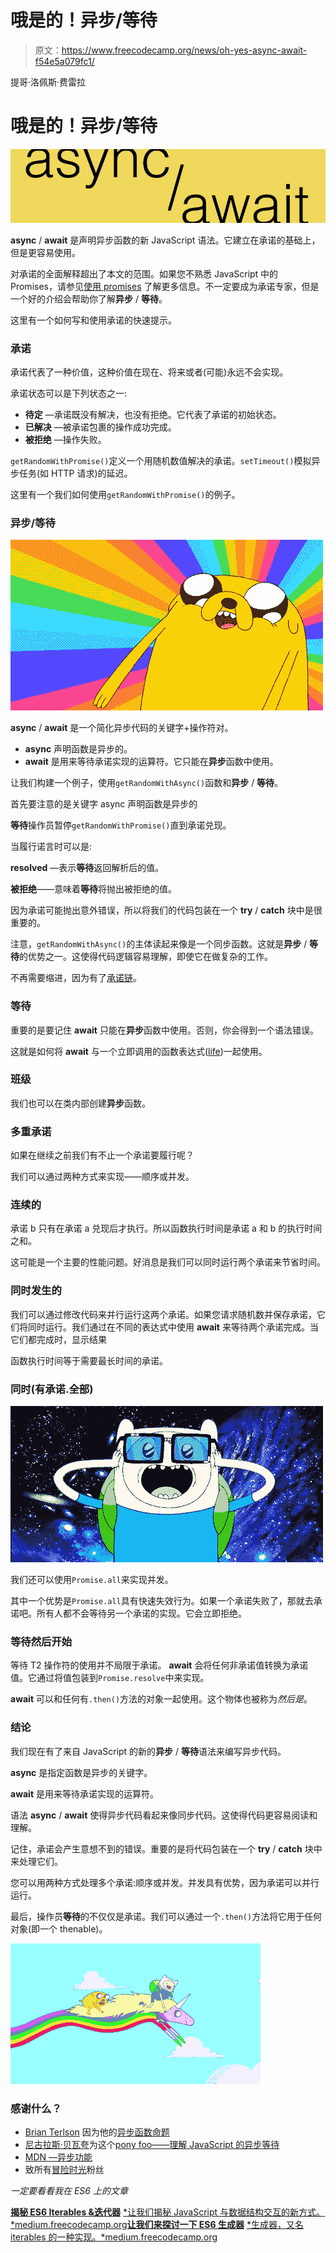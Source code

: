 # 哦是的！异步/等待

> 原文：<https://www.freecodecamp.org/news/oh-yes-async-await-f54e5a079fc1/>

提哥·洛佩斯·费雷拉

# 哦是的！异步/等待

![1*AiFDaw_q4DMvkKBZI2zaKw](img/96722a0ed3ce34e60a2b10f2a6e9223c.png)

**async** / **await** 是声明异步函数的新 JavaScript 语法。它建立在承诺的基础上，但是更容易使用。

对承诺的全面解释超出了本文的范围。如果您不熟悉 JavaScript 中的 Promises，请参见[使用 promises](https://developer.mozilla.org/en-US/docs/Web/JavaScript/Guide/Using_promises) 了解更多信息。不一定要成为承诺专家，但是一个好的介绍会帮助你了解**异步** / **等待**。

这里有一个如何写和使用承诺的快速提示。

### 承诺

承诺代表了一种价值，这种价值在现在、将来或者(可能)永远不会实现。

承诺状态可以是下列状态之一:

*   **待定** —承诺既没有解决，也没有拒绝。它代表了承诺的初始状态。
*   **已解决** —被承诺包裹的操作成功完成。
*   **被拒绝** —操作失败。

`getRandomWithPromise()`定义一个用随机数值解决的承诺。`setTimeout()`模拟异步任务(如 HTTP 请求)的延迟。

这里有一个我们如何使用`getRandomWithPromise()`的例子。

### 异步/等待

![1*Dp72fOGQa4WJy7M786c9ew](img/2f9dc99f843257ba12ba04599a4b2003.png)

**async** / **await** 是一个简化异步代码的关键字+操作符对。

*   **async** 声明函数是异步的。
*   **await** 是用来等待承诺实现的运算符。它只能在**异步**函数中使用。

让我们构建一个例子，使用`getRandomWithAsync()`函数和**异步** / **等待**。

首先要注意的是关键字 async 声明函数是异步的

**等待**操作员暂停`getRandomWithPromise()`直到承诺兑现。

当履行诺言时可以是:

**resolved** —表示**等待**返回解析后的值。

**被拒绝**——意味着**等待**将抛出被拒绝的值。

因为承诺可能抛出意外错误，所以将我们的代码包装在一个 **try** / **catch** 块中是很重要的。

注意，`getRandomWithAsync()`的主体读起来像是一个同步函数。这就是**异步** / **等待**的优势之一。这使得代码逻辑容易理解，即使它在做复杂的工作。

不再需要缩进，因为有了[承诺链](https://javascript.info/promise-chaining)。

### 等待

重要的是要记住 **await** 只能在**异步**函数中使用。否则，你会得到一个语法错误。

这就是如何将 **await** 与一个立即调用的函数表达式([life](https://developer.mozilla.org/en-US/docs/Glossary/IIFE))一起使用。

### 班级

我们也可以在类内部创建**异步**函数。

### 多重承诺

如果在继续之前我们有不止一个承诺要履行呢？

我们可以通过两种方式来实现——顺序或并发。

### 连续的

承诺 b 只有在承诺 a 兑现后才执行。所以函数执行时间是承诺 a 和 b 的执行时间之和。

这可能是一个主要的性能问题。好消息是我们可以同时运行两个承诺来节省时间。

### 同时发生的

我们可以通过修改代码来并行运行这两个承诺。如果您请求随机数并保存承诺，它们将同时运行。我们通过在不同的表达式中使用 **await** 来等待两个承诺完成。当它们都完成时，显示结果

函数执行时间等于需要最长时间的承诺。

### 同时(有承诺.全部)

![1*XmtzVJeT4cYJuwAXmZk5Lw](img/ffb1d40b410e3246fa72bb0adc7fbdd3.png)

我们还可以使用`Promise.all`来实现并发。

其中一个优势是`Promise.all`具有快速失效行为。如果一个承诺失败了，那就去承诺吧。所有人都不会等待另一个承诺的实现。它会立即拒绝。

### 等待然后开始

等待 T2 操作符的使用并不局限于承诺。 **await** 会将任何非承诺值转换为承诺值。它通过将值包装到`Promise.resolve`中来实现。

**await** 可以和任何有`.then()`方法的对象一起使用。这个物体也被称为*然后是*。

### 结论

我们现在有了来自 JavaScript 的新的**异步** / **等待**语法来编写异步代码。

**async** 是指定函数是异步的关键字。

**await** 是用来等待承诺实现的运算符。

语法 **async** / **await** 使得异步代码看起来像同步代码。这使得代码更容易阅读和理解。

记住，承诺会产生意想不到的错误。重要的是将代码包装在一个 **try** / **catch** 块中来处理它们。

您可以用两种方式处理多个承诺:顺序或并发。并发具有优势，因为承诺可以并行运行。

最后，操作员**等待**的不仅仅是承诺。我们可以通过一个`.then()`方法将它用于任何对象(即一个 thenable)。

![1*g6-Vw7Ar5l1jNanUX_DGrA](img/022b2881e596caea13e857aeb5291fd5.png)

### 感谢什么？

*   [Brian Terlson](https://twitter.com/bterlson) 因为他的[异步函数命题](https://github.com/tc39/ecmascript-asyncawait)
*   [尼古拉斯·贝瓦夸](https://twitter.com/nzgb)为这个[pony foo——理解 JavaScript 的异步等待](https://ponyfoo.com/articles/understanding-javascript-async-await)
*   [MDN —异步功能](https://developer.mozilla.org/en-US/docs/Web/JavaScript/Reference/Statements/async_function)
*   致所有[冒险时光](https://www.youtube.com/watch?v=68dkSmglu4Y)粉丝

*一定要看看我在 ES6 上的文章*

[**揭秘 ES6 Iterables &迭代器**](https://medium.freecodecamp.org/demystifying-es6-iterables-iterators-4bdd0b084082)
[*让我们揭秘 JavaScript 与数据结构交互的新方式。*medium.freecodecamp.org](https://medium.freecodecamp.org/demystifying-es6-iterables-iterators-4bdd0b084082)[**让我们来探讨一下 ES6 生成器**](https://medium.freecodecamp.org/lets-explore-es6-generators-5e58ed23b0f1)
[*生成器，又名 iterables 的一种实现。*medium.freecodecamp.org](https://medium.freecodecamp.org/lets-explore-es6-generators-5e58ed23b0f1)